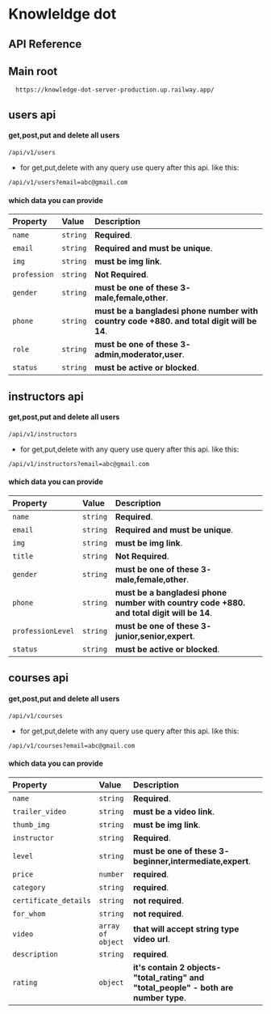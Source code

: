 
# Knowleldge dot



## API Reference

## Main root

```http
  https://knowledge-dot-server-production.up.railway.app/
```

## users api

#### get,post,put and delete all users

```http
/api/v1/users
```

* for get,put,delete with any query use query after this api. like this:
```http
/api/v1/users?email=abc@gmail.com
```

#### which data you can provide

| Property | Value     | Description                |
| :-------- | :------- | :------------------------- |
| `name` | `string` | **Required**. |
| `email` | `string` | **Required and must be unique**. |
| `img` | `string` | **must be img link**. |
| `profession` | `string` | **Not Required**. |
| `gender` | `string` | **must be one of these 3- male,female,other**. |
| `phone` | `string` | **must be a bangladesi phone number with country code +880. and total digit will be 14**. |
| `role` | `string` | **must be one of these 3- admin,moderator,user**. |
| `status` | `string` | **must be active or blocked**. |

<!-- user api -->

## instructors api

#### get,post,put and delete all users

```http
/api/v1/instructors
```

* for get,put,delete with any query use query after this api. like this:
```http
/api/v1/instructors?email=abc@gmail.com
```

#### which data you can provide

| Property | Value     | Description                |
| :-------- | :------- | :------------------------- |
| `name` | `string` | **Required**. |
| `email` | `string` | **Required and must be unique**. |
| `img` | `string` | **must be img link**. |
| `title` | `string` | **Not Required**. |
| `gender` | `string` | **must be one of these 3- male,female,other**. |
| `phone` | `string` | **must be a bangladesi phone number with country code +880. and total digit will be 14**. |
| `professionLevel` | `string` | **must be one of these 3- junior,senior,expert**. |
| `status` | `string` | **must be active or blocked**. |

<!-- instructors api -->

## courses api

#### get,post,put and delete all users

```http
/api/v1/courses
```

* for get,put,delete with any query use query after this api. like this:
```http
/api/v1/courses?email=abc@gmail.com
```

#### which data you can provide

| Property | Value     | Description                |
| :-------- | :------- | :------------------------- |
| `name` | `string` | **Required**. |
| `trailer_video` | `string` | **must be a video link**. |
| `thumb_img` | `string` | **must be img link**. |
| `instructor` | `string` | **Required**. |
| `level` | `string` | **must be one of these 3- beginner,intermediate,expert**. |
| `price` | `number` | **required**. |
| `category` | `string` | **required**. |
| `certificate_details` | `string` | **not required**. |
| `for_whom` | `string` | **not required**. |
| `video` | `array of object` | **that will accept string type video url**. |
| `description` | `string` | **required**. |
| `rating` | `object` | **it's contain 2 objects- "total_rating" and "total_people" - both are number type**. |

<!-- courses api -->